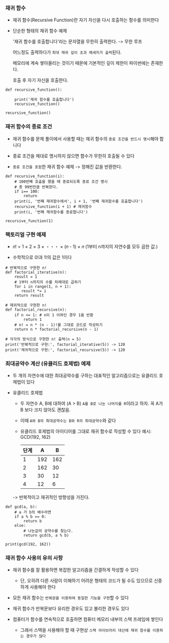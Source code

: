 ### 재귀 함수

- 재귀 함수(Recursive Function)란 자기 자신을 다시 호출하는 함수를 의미한다

- 단순한 형태의 재귀 함수 예제

    '재귀 함수를 호출합니다'라는 문자열을 무한히 출력한다. -> 무한 루프
    
    어느정도 출력하다가 `최대 재귀 깊이 초과 메세지가 출력`된다.
    
    메모리에 계속 쌓아올리는 것이기 때문에 기본적인 깊이 제한이 파이썬에는 존재한다.

    호출 후 자기 자신을 호출한다.

```
def recursive_function():

    print('재귀 함수를 호출합니다')
    recursive_function()

recursive_function()
```

### 재귀 함수의 종료 조건

- 재귀 함수를 문제 풀이에서 사용할 때는 재귀 함수의 `종료 조건을 반드시 명시`해야 합니다

- 종료 조건을 제대로 명시하지 않으면 함수가 무한히 호출될 수 있다

- `종료 조건을 포함`한 재귀 함수 예제 -> 정해진 값을 반환한다.

```
def recursive_function(i):
    # 100번째 호출을 했을 때 종료되도록 종료 조건 명시
    # 총 99번만큼 반복한다.
    if i== 100:
        return
    print(i, '번째 재귀함수에서', i + 1, '번째 재귀함수를 호출합니다')
    recursive_function(i + 1) # 재귀함수
    print(i, '번째 재귀함수를 종료합니다')

recursive_function(1)
```


### 팩토리얼 구현 예제

- 𝑛! = 1 × 2 × 3 × ・・・ × (𝑛 - 1) × 𝑛
(1부터 n까지의 자연수를 모두 곱한 값.)

- 수학적으로 0!과 1!의 값은 1이다

```
# 반복적으로 구현한 n!
def factorial_iterative(n):        
    result = 1
    # 1부터 n까지의 수를 차례대로 곱하기
    for i in range(1, n + 1):
       result *= i
    return result

# 재귀적으로 구현한 n!
def factorial_recursive(n):        
    if n <= 1: # n이 1 이하인 경우 1을 반환
        return 1
    # n! = n * (n - 1)!를 그대로 코드로 작성하기
    return n * factorial_recursive(n - 1)

# 각각의 방식으로 구현한 n! 출력(n = 5)
print('반복적으로 구현:', factorial_iterative(5)) -> 120
print('재귀적으로 구현:', factorial_recursive(5)) -> 120
```

### 최대공약수 계산 (유클리드 호제법) 예제

- 두 개의 자연수에 대한 최대공약수를 구하는 대표적인 알고리즘으로는 유클리드 호제법이 있다

- 유클리드 호제법
    
    - 두 자연수 A, B에 대하여 (A > B) `A를 B로 나눈 나머지를 R`이라고 하자. 꼭 A가 B 보다 크지 않아도 괜찮음.
    
    - 이때 `A와 B의 최대공약수는 B와 R의 최대공약수`와 같다
    
    - 유클리드 호제법의 아이디어를 그대로 재귀 함수로 작성할 수 있다
        예시: GCD(192, 162)

        |단계|A|B|
        |-- |-- |--|
        |1	|192|162|
        |2	|162|30|
        |3	|30	|12|
        |4	|12	|6|

    -> 반복적이고 재귀적인 방향성을 가진다.

```
def gcd(a, b):
    # a 가 b의 배수라면   
    if a % b == 0:
        return b
    else:
        # 나눈값의 공약수를 찾는다.
        return gcd(b, a % b)

print(gcd(192, 162))
```

### 재귀 함수 사용의 유의 사항

- 재귀 함수를 잘 활용하면 복잡한 알고리즘을 간결하게 작성할 수 있다

  - 단, 오히려 다른 사람이 이해하기 어려운 형태의 코드가 될 수도 있으므로 신중하게 사용해야 한다

- 모든 재귀 함수는 `반복문을 이용하여 동일한 기능을 구현`할 수 있다

- 재귀 함수가 반복문보다 유리한 경우도 있고 불리한 경우도 있다

- 컴퓨터가 함수를 연속적으로 호출하면 컴퓨터 메모리 내부의 스택 프레임에 쌓인다

  - 그래서 스택을 사용해야 할 때 구현상 `스택 라이브러리 대신에 재귀 함수를 이용하는 경우가 많다`
